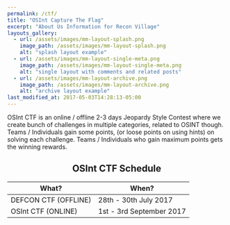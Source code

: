 ```yaml
---
permalink: /ctf/
title: "OSInt Capture The Flag"
excerpt: "About Us Information for Recon Village"
layouts_gallery:
  - url: /assets/images/mm-layout-splash.png
    image_path: /assets/images/mm-layout-splash.png
    alt: "splash layout example"
  - url: /assets/images/mm-layout-single-meta.png
    image_path: /assets/images/mm-layout-single-meta.png
    alt: "single layout with comments and related posts"
  - url: /assets/images/mm-layout-archive.png
    image_path: /assets/images/mm-layout-archive.png
    alt: "archive layout example"
last_modified_at: 2017-05-03T14:28:13-05:00
---
```


OSInt CTF is an online / offline 2-3 days Jeopardy Style Contest where we create bunch of challenges in multiple categories, related to OSINT though. Teams / Individuals gain some points, (or loose points on using hints) on solving each challenge. Teams / Individuals who gain maximum points gets the winning rewards.


## <center> OSInt CTF Schedule </center>

| What?                                        | When?	                                           |
| ------------------------------------------- | ----------------------------------------------------- |
| DEFCON CTF (OFFLINE) | 28th - 30th July 2017 |
| OSInt CTF (ONLINE)| 1st - 3rd September 2017 |
